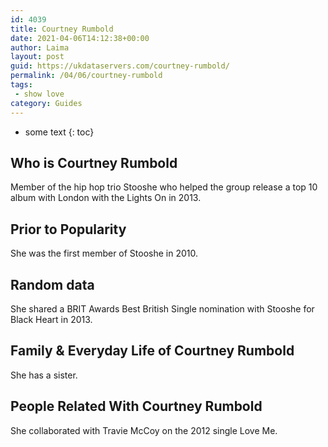 ```yaml
---
id: 4039
title: Courtney Rumbold
date: 2021-04-06T14:12:38+00:00
author: Laima
layout: post
guid: https://ukdataservers.com/courtney-rumbold/
permalink: /04/06/courtney-rumbold
tags:
 - show love
category: Guides
---
```


* some text
{: toc}


## Who is Courtney Rumbold
                  
                  
                  
Member of the hip hop trio Stooshe who helped the group release a top 10 album with London with the Lights On in 2013.
                  
              
            
              
            
                
                
                
## Prior to Popularity
                  
                  
                  
She was the first member of Stooshe in 2010.
                  
              
            
              
            
                
                
                
## Random data
                  
                  
                  
She shared a BRIT Awards Best British Single nomination with Stooshe for Black Heart in 2013.
                  
              
            
              
            
                
                
                
## Family & Everyday Life of Courtney Rumbold
                  
                  
                  
She has a sister.
                  
              
            
              
            
                
                
                
## People Related With Courtney Rumbold
                  
                  
                  
She collaborated with Travie McCoy on the 2012 single Love Me.
                  
              
            
              
            
                
              
            
              
              
            
            
              
            
          
          
          
